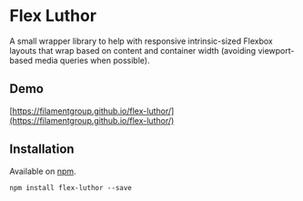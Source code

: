 # Flex Luthor

A small wrapper library to help with responsive intrinsic-sized Flexbox layouts that wrap based on content and container width (avoiding viewport-based media queries when possible).

## Demo

[https://filamentgroup.github.io/flex-luthor/](https://filamentgroup.github.io/flex-luthor/)

## Installation

Available on [npm](https://www.npmjs.com/package/flex-luthor).

```
npm install flex-luthor --save
```
